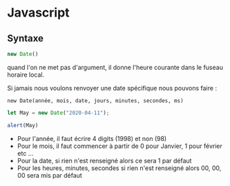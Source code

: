 # Javascript

## Syntaxe

```js
new Date()
```

quand l'on ne met pas d'argument, il donne l'heure courante dans le fuseau horaire local.

Si jamais nous voulons renvoyer une date spécifique nous pouvons faire :

`new Date(année, mois, date, jours, minutes, secondes, ms)`

```js
let May = new Date("2020-04-11");

alert(May)
```

*   Pour l'année, il faut écrire 4 digits (1998) et non (98)
*   Pour le mois, il faut commencer à partir de 0 pour Janvier, 1 pour février etc ...
*   Pour la date, si rien n'est renseigné alors ce sera 1 par défaut
*   Pour les heures, minutes, secondes si rien n'est renseigné alors 00, 00, 00 sera mis par défaut
